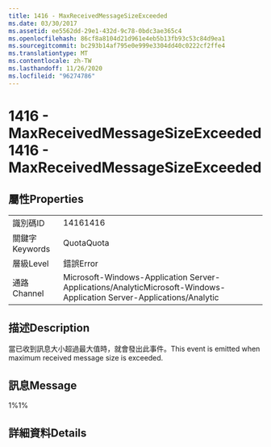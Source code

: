 ```yaml
---
title: 1416 - MaxReceivedMessageSizeExceeded
ms.date: 03/30/2017
ms.assetid: ee5562dd-29e1-432d-9c78-0bdc3ae365c4
ms.openlocfilehash: 86cf8a8104d21d961e4eb5b13fb93c53c84d9ea1
ms.sourcegitcommit: bc293b14af795e0e999e3304dd40c0222cf2ffe4
ms.translationtype: MT
ms.contentlocale: zh-TW
ms.lasthandoff: 11/26/2020
ms.locfileid: "96274786"
---
```

# <a name="1416---maxreceivedmessagesizeexceeded"></a><span data-ttu-id="58a8f-102">1416 - MaxReceivedMessageSizeExceeded</span><span class="sxs-lookup"><span data-stu-id="58a8f-102">1416 - MaxReceivedMessageSizeExceeded</span></span>

## <a name="properties"></a><span data-ttu-id="58a8f-103">屬性</span><span class="sxs-lookup"><span data-stu-id="58a8f-103">Properties</span></span>  
  
|||  
|-|-|  
|<span data-ttu-id="58a8f-104">識別碼</span><span class="sxs-lookup"><span data-stu-id="58a8f-104">ID</span></span>|<span data-ttu-id="58a8f-105">1416</span><span class="sxs-lookup"><span data-stu-id="58a8f-105">1416</span></span>|  
|<span data-ttu-id="58a8f-106">關鍵字</span><span class="sxs-lookup"><span data-stu-id="58a8f-106">Keywords</span></span>|<span data-ttu-id="58a8f-107">Quota</span><span class="sxs-lookup"><span data-stu-id="58a8f-107">Quota</span></span>|  
|<span data-ttu-id="58a8f-108">層級</span><span class="sxs-lookup"><span data-stu-id="58a8f-108">Level</span></span>|<span data-ttu-id="58a8f-109">錯誤</span><span class="sxs-lookup"><span data-stu-id="58a8f-109">Error</span></span>|  
|<span data-ttu-id="58a8f-110">通路</span><span class="sxs-lookup"><span data-stu-id="58a8f-110">Channel</span></span>|<span data-ttu-id="58a8f-111">Microsoft-Windows-Application Server-Applications/Analytic</span><span class="sxs-lookup"><span data-stu-id="58a8f-111">Microsoft-Windows-Application Server-Applications/Analytic</span></span>|  
  
## <a name="description"></a><span data-ttu-id="58a8f-112">描述</span><span class="sxs-lookup"><span data-stu-id="58a8f-112">Description</span></span>  

 <span data-ttu-id="58a8f-113">當已收到訊息大小超過最大值時，就會發出此事件。</span><span class="sxs-lookup"><span data-stu-id="58a8f-113">This event is emitted when maximum received message size is exceeded.</span></span>  
  
## <a name="message"></a><span data-ttu-id="58a8f-114">訊息</span><span class="sxs-lookup"><span data-stu-id="58a8f-114">Message</span></span>  

 <span data-ttu-id="58a8f-115">1%</span><span class="sxs-lookup"><span data-stu-id="58a8f-115">1%</span></span>  
  
## <a name="details"></a><span data-ttu-id="58a8f-116">詳細資料</span><span class="sxs-lookup"><span data-stu-id="58a8f-116">Details</span></span>
